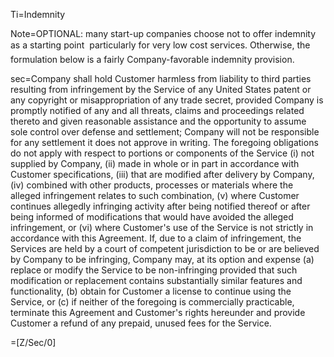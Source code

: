 Ti=Indemnity

Note=OPTIONAL: many start-up companies choose not to offer indemnity as a starting point  particularly for very low cost services. Otherwise, the formulation below is a fairly Company-favorable indemnity provision.

sec=Company shall hold Customer harmless from liability to third parties resulting from infringement by the Service of any United States patent or any copyright or misappropriation of any trade secret, provided Company is promptly notified of any and all threats, claims and proceedings related thereto and given reasonable assistance and the opportunity to assume sole control over defense and settlement; Company will not be responsible for any settlement it does not approve in writing.  The foregoing obligations do not apply with respect to portions or components of the Service (i) not supplied by Company, (ii) made in whole or in part in accordance with Customer specifications, (iii) that are modified after delivery by Company, (iv) combined with other products, processes or materials where the alleged infringement relates to such combination, (v) where Customer continues allegedly infringing activity after being notified thereof or after being informed of modifications that would have avoided the alleged infringement, or (vi) where Customer's use of the Service is not strictly in accordance with this Agreement.  If, due to a claim of infringement, the Services are held by a court of competent jurisdiction to be or are believed by Company to be infringing, Company may, at its option and expense (a) replace or modify the Service to be non-infringing provided that such modification or replacement contains substantially similar features and functionality, (b) obtain for Customer a license to continue using the Service, or (c) if neither of the foregoing is commercially practicable, terminate this Agreement and Customer's rights hereunder and provide Customer a refund of any prepaid, unused fees for the Service.

=[Z/Sec/0]

